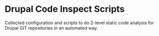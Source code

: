 Drupal Code Inspect Scripts
===========================

Collected configuration and scripts to do 2-level static code analysis for Drupal GIT repositories in an automated way.
